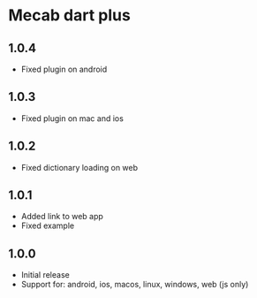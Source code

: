 # Mecab dart plus

## 1.0.4

* Fixed plugin on android

## 1.0.3

* Fixed plugin on mac and ios

## 1.0.2

* Fixed dictionary loading on web

## 1.0.1

* Added link to web app
* Fixed example

## 1.0.0

* Initial release
* Support for: android, ios, macos, linux, windows, web (js only)
